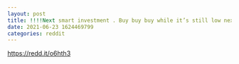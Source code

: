 ```yaml
--- 
layout: post 
title: !!!!Next smart investment . Buy buy buy while it’s still low next big thing !!! 
date: 2021-06-23 1624469799 
categories: reddit 
--- 
```

https://redd.it/o6hth3